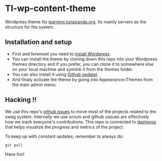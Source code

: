 # TI-wp-content-theme
Wordpress theme for [learning.tunapanda.org](http://learning.tunapanda.org/).
Its mainly servers as the structure for the system. 

## Installation and setup
* First and foremost you need to [install Wordpress](https://codex.wordpress.org/Installing_WordPress).
* You can install the theme by cloning down this repo into your Wordpress themes directory and if you prefer, you can clone it to somewhere else on your local machine and symlink it from the themes folder. 
* You can also install it using [Github updater](https://github.com/afragen/github-updater). 
* And finaly activate the theme by going into Appearance>Themes from the main admin menu.
 
## Hacking !!
We use this repo's [github issues](https://waffle.io/tunapanda/TI-wp-content-theme/) to move most of the projects related to the swag system. Internally we use scrum and github ussues are effectively how we track everyone's contributions.
This repo is connected to [dasheroo](https://www.dasheroo.com/reports/48fa1964f67d528a166fa6bc976f897d/public) that helps visualize the progress and metrics of the project.   

To keep up with constant updates, remember to always do:

```
git pull
```

Have fun!
